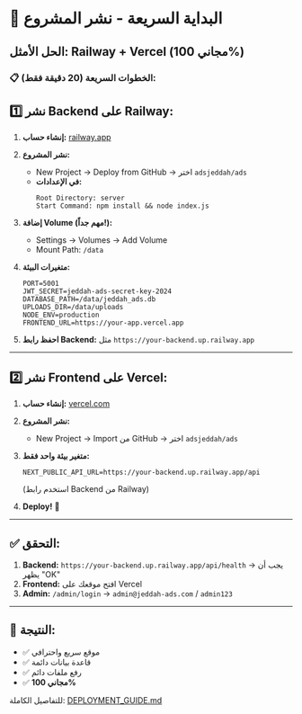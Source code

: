 # 🚀 البداية السريعة - نشر المشروع

## الحل الأمثل: Railway + Vercel (مجاني 100%)

### 📋 الخطوات السريعة (20 دقيقة فقط):

## 1️⃣ نشر Backend على Railway:

1. **إنشاء حساب:** [railway.app](https://railway.app)
2. **نشر المشروع:**
   - New Project → Deploy from GitHub → اختر `adsjeddah/ads`
   - **في الإعدادات:**
     ```
     Root Directory: server
     Start Command: npm install && node index.js
     ```

3. **إضافة Volume (مهم جداً!):**
   - Settings → Volumes → Add Volume
   - Mount Path: `/data`

4. **متغيرات البيئة:**
   ```
   PORT=5001
   JWT_SECRET=jeddah-ads-secret-key-2024
   DATABASE_PATH=/data/jeddah_ads.db
   UPLOADS_DIR=/data/uploads
   NODE_ENV=production
   FRONTEND_URL=https://your-app.vercel.app
   ```

5. **احفظ رابط Backend:** مثل `https://your-backend.up.railway.app`

---

## 2️⃣ نشر Frontend على Vercel:

1. **إنشاء حساب:** [vercel.com](https://vercel.com)
2. **نشر المشروع:**
   - New Project → Import من GitHub → اختر `adsjeddah/ads`

3. **متغير بيئة واحد فقط:**
   ```
   NEXT_PUBLIC_API_URL=https://your-backend.up.railway.app/api
   ```
   (استخدم رابط Backend من Railway)

4. **Deploy!** 🎉

---

## ✅ التحقق:

1. **Backend:** `https://your-backend.up.railway.app/api/health` → يجب أن يظهر "OK"
2. **Frontend:** افتح موقعك على Vercel
3. **Admin:** `/admin/login` → `admin@jeddah-ads.com` / `admin123`

---

## 🎯 النتيجة:
- ✅ موقع سريع واحترافي
- ✅ قاعدة بيانات دائمة
- ✅ رفع ملفات دائم
- ✅ **مجاني 100%**

للتفاصيل الكاملة: [DEPLOYMENT_GUIDE.md](DEPLOYMENT_GUIDE.md)